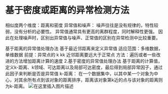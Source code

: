 # 基于密度或距离的异常检测方法

相似度两个维度：距离和密度
异常值和噪声：
噪声往往是没有规律的，特性较弱，没有分析的必要性。
异常值通常具有更高的离群程度，同时解释性更强。
因此在处理噪声时，区别出异常值与噪声、正常值的区别在异常检测中比较重要。

基于距离的异常值处理办法
基于最近邻距离来定义异常值
适应范围：多维数据，单维数据
前提：异常点的 k kk 近邻距离要远大于正常点
方法：遍历或者一些改进的方法增加距离计算的速度
2.基于密度的异常值处理办法
基于距离的计算值，定义k-距离、k领域、可达距离以及局部可达密度，最后得到局部异常因子，通过此因子来判断是否是异常值
k-距离：
在一个数据集中，以其中某一个对象为中心，对其余所有点到该对象的距离排序，距离该对象第k近的点与该对象的距离则为k-距离。
![在这里插入图片描述](https://img-blog.csdnimg.cn/20210121234546113.png?x-oss-process=image/watermark,type_ZmFuZ3poZW5naGVpdGk,shadow_10,text_aHR0cHM6Ly9ibG9nLmNzZG4ubmV0L3dlaXBobQ==,size_16,color_FFFFFF,t_70)
